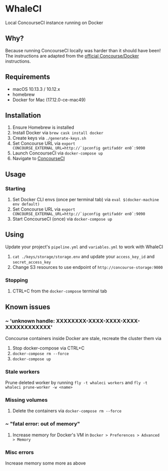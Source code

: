 # WhaleCI

Local ConcourseCI instance running on Docker


## Why?

Because running ConcourseCI locally was harder than it should have been!
The instructions are adapted from the [official Concourse/Docker](http://concourse.ci/docker-repository.html) instructions.


## Requirements

- macOS 10.13.3 / 10.12.x 
- homebrew
- Docker for Mac (17.12.0-ce-mac49)


## Installation

1. Ensure Homebrew is installed
1. Install Docker via `brew cask install docker`
1. Create keys via `./generate-keys.sh`
1. Set Concourse URL via ``export CONCOURSE_EXTERNAL_URL=http://`ipconfig getifaddr en0`:9090``
1. Launch ConcourseCI via `docker-compose up`
1. Navigate to [ConcourseCI](http://localhost:9090)


## Usage

### Starting

1. Set Docker CLI envs (once per terminal tab) via `eval $(docker-machine env default)`
1. Set Concourse URL via ``export CONCOURSE_EXTERNAL_URL=http://`ipconfig getifaddr en0`:9090``
1. Start ConcourseCI (once) via `docker-compose up`

## Using

Update your project's `pipeline.yml` and `variables.yml` to work with WhaleCI

1. `cat ./keys/storage/storage.env` and update your `access_key_id` and `secret_access_key`
1. Change S3 resources to use endpoint of `http://concourse-storage:9000`

### Stopping

1. CTRL+C from the `docker-compose` terminal tab


## Known issues

### ~ 'unknown handle: XXXXXXXX-XXXX-XXXX-XXXX-XXXXXXXXXXXX'

Concourse containers inside Docker are stale, recreate the cluster them via

1. Stop docker-compose via CTRL+C
1. `docker-compose rm --force`
1. `docker-compose up`

### Stale workers

Prune deleted worker by running `fly -t whaleci workers` and `fly -t whaleci prune-worker -w <name>`

### Missing volumes

1. Delete the containers via `docker-compose rm --force`

### ~ "fatal error: out of memory"

1. Increase memory for Docker's VM in `Docker > Preferences > Advanced > Memory`

### Misc errors

Increase memory some more as above
